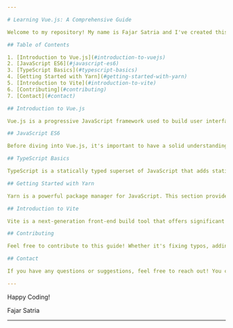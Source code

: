 ```yaml
---

# Learning Vue.js: A Comprehensive Guide

Welcome to my repository! My name is Fajar Satria and I've created this guide to help you learn Vue.js, starting from the basics. This guide also covers important related topics such as JavaScript ES6, TypeScript, Yarn, and Vite. 

## Table of Contents

1. [Introduction to Vue.js](#introduction-to-vuejs)
2. [JavaScript ES6](#javascript-es6)
3. [TypeScript Basics](#typescript-basics)
4. [Getting Started with Yarn](#getting-started-with-yarn)
5. [Introduction to Vite](#introduction-to-vite)
6. [Contributing](#contributing)
7. [Contact](#contact)

## Introduction to Vue.js

Vue.js is a progressive JavaScript framework used to build user interfaces. This guide will walk you through the basics of Vue.js, including Vue instances, templates, directives, and more. 

## JavaScript ES6

Before diving into Vue.js, it's important to have a solid understanding of JavaScript, especially ES6 features. This section covers let, const, arrow functions, template literals, destructuring assignment, default parameters, the spread operator, rest parameters, promises, async/await, and modules.

## TypeScript Basics

TypeScript is a statically typed superset of JavaScript that adds static types, classes, interfaces, and other features. In this section, we cover the basics of TypeScript and how to use it in a Vue.js project.

## Getting Started with Yarn

Yarn is a powerful package manager for JavaScript. This section provides a beginner-friendly guide to Yarn, from installation to adding, upgrading, and removing dependencies.

## Introduction to Vite

Vite is a next-generation front-end build tool that offers significant improvements over older tools like Webpack. We'll look at how to set up a Vue 3 project using Vite and why Vite is a good choice for modern Vue.js development.

## Contributing

Feel free to contribute to this guide! Whether it's fixing typos, adding explanations, or suggesting new sections, all contributions are welcome. Just make sure to follow the contribution guidelines.

## Contact

If you have any questions or suggestions, feel free to reach out! You can open an issue in this repository or contact me directly at [your contact information here].

---
```


Happy Coding!

Fajar Satria

---